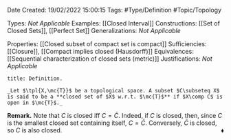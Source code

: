 <div class="topSpace"></div>

Date Created: 19/02/2022 15:00:15
Tags: #Type/Definition #Topic/Topology

Types: _Not Applicable_
Examples: [[Closed Interval]]
Constructions: [[Set of Closed Sets]], [[Perfect Set]]
Generalizations: _Not Applicable_

Properties: [[Closed subset of compact set is compact]]
Sufficiencies: [[Closure]], [[Compact implies closed (Hausdorff)]]
Equivalences: [[Sequential characterization of closed sets (metric)]]
Justifications: _Not Applicable_

``` ad-Definition
title: Definition.

_Let $\tpl{X,\mc{T}}$ be a topological space. A subset $C\subseteq X$ is said to be a **closed set of $X$ w.r.t. $\mc{T}$** if $X\comp C$ is open in $\mc{T}$._

```

**Remark.** Note that $C$ is closed iff $C=\bar{C}$. Indeed, if $C$ is closed, then, since $C$ is the smallest closed set containing itself, $C=\bar{C}$. Conversely, $\bar{C}$ is closed, so $C$ is also closed.<span style="float:right;">$\blacklozenge$</span>
